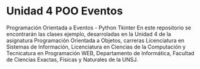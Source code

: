# Unidad 4 POO Eventos
Programación Orientada a Eventos - Python Tkinter
En este repositorio se encontrarán las clases ejemplo, desarroladas en la Unidad 4 de la asignatura Programación Orientada a Objetos, carreras Licenciatura en Sistemas de Información, Licenciatura en Ciencias de la Computación y Tecnicatura en Programación WEB, Departamento de Informática, Facultad de Ciencias Exactas, Físicas y Naturales de la UNSJ.
